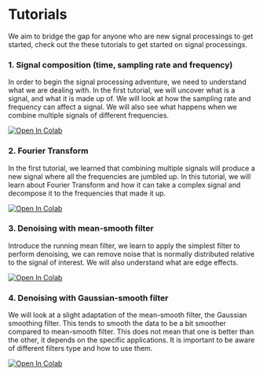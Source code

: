 # Tutorials

We aim to bridge the gap for anyone who are new signal processings to get started, check out the these tutorials to get started on signal processings.

### 1. Signal composition (time, sampling rate and frequency)

In order to begin the signal processing adventure, we need to understand what we are dealing with. In the first tutorial, we will uncover what is a signal, and what it is made up of. We will look at how the sampling rate and frequency can affect a signal. We will also see what happens when we combine multiple signals of different frequencies.

[![Open In Colab](https://colab.research.google.com/assets/colab-badge.svg)](https://colab.research.google.com/github/jinglescode/python-signal-processing/blob/master/tutorials/Signal%20composition%20-%20time%2C%20sampling%20rate%20and%20frequency.ipynb)

### 2. Fourier Transform

In the first tutorial, we learned that combining multiple signals will produce a new signal where all the frequencies are jumbled up. In this tutorial, we will learn about Fourier Transform and how it can take a complex signal and decompose it to the frequencies that made it up.

[![Open In Colab](https://colab.research.google.com/assets/colab-badge.svg)](https://colab.research.google.com/github/jinglescode/python-signal-processing/blob/master/tutorials/Fourier%20Transform.ipynb)

### 3. Denoising with mean-smooth filter

Introduce the running mean filter, we learn to apply the simplest filter to perform denoising, we can remove noise that is normally distributed relative to the signal of interest. We will also understand what are edge effects.

[![Open In Colab](https://colab.research.google.com/assets/colab-badge.svg)](https://colab.research.google.com/github/jinglescode/python-signal-processing/blob/master/tutorials/Denoising%20with%20mean-smooth%20filter.ipynb)

### 4. Denoising with Gaussian-smooth filter

We will look at a slight adaptation of the mean-smooth filter, the Gaussian smoothing filter. This tends to smooth the data to be a bit smoother compared to mean-smooth filter. This does not mean that one is better than the other, it depends on the specific applications. It is important to be aware of different filters type and how to use them.

[![Open In Colab](https://colab.research.google.com/assets/colab-badge.svg)](https://colab.research.google.com/github/jinglescode/python-signal-processing/blob/master/tutorials/Denoising%20with%20Gaussian-smooth%20filter.ipynb)
